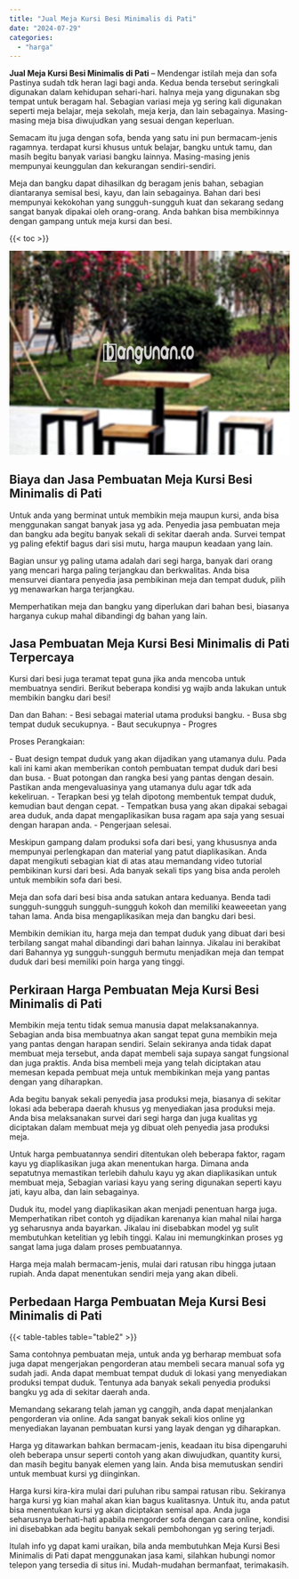 ```yaml
---
title: "Jual Meja Kursi Besi Minimalis di Pati"
date: "2024-07-29"
categories: 
  - "harga"
---
```


**Jual Meja Kursi Besi Minimalis di Pati** – Mendengar istilah meja dan sofa Pastinya sudah tdk heran lagi bagi anda. Kedua benda tersebut seringkali digunakan dalam kehidupan sehari-hari. halnya meja yang digunakan sbg tempat untuk beragam hal. Sebagian variasi meja yg sering kali digunakan seperti meja belajar, meja sekolah, meja kerja, dan lain sebagainya. Masing-masing meja bisa diwujudkan yang sesuai dengan keperluan.

Semacam itu juga dengan sofa, benda yang satu ini pun bermacam-jenis ragamnya. terdapat kursi khusus untuk belajar, bangku untuk tamu, dan masih begitu banyak variasi bangku lainnya. Masing-masing jenis mempunyai keunggulan dan kekurangan sendiri-sendiri.

Meja dan bangku dapat dihasilkan dg beragam jenis bahan, sebagian diantaranya semisal besi, kayu, dan lain sebagainya. Bahan dari besi mempunyai kekokohan yang sungguh-sungguh kuat dan sekarang sedang sangat banyak dipakai oleh orang-orang. Anda bahkan bisa membikinnya dengan gampang untuk meja kursi dan besi.

{{< toc >}}

![Jual Meja Kursi Besi Minimalis di Pati](/images/jual-meja-besi-murah13.png)

## Biaya dan Jasa Pembuatan Meja Kursi Besi Minimalis di Pati

Untuk anda yang berminat untuk membikin meja maupun kursi, anda bisa menggunakan sangat banyak jasa yg ada. Penyedia jasa pembuatan meja dan bangku ada begitu banyak sekali di sekitar daerah anda. Survei tempat yg paling efektif bagus dari sisi mutu, harga maupun keadaan yang lain.

Bagian unsur yg paling utama adalah dari segi harga, banyak dari orang yang mencari harga paling terjangkau dan berkwalitas. Anda bisa mensurvei diantara penyedia jasa pembikinan meja dan tempat duduk, pilih yg menawarkan harga terjangkau.

Memperhatikan meja dan bangku yang diperlukan dari bahan besi, biasanya harganya cukup mahal dibandingi dg bahan yang lain.

## Jasa Pembuatan Meja Kursi Besi Minimalis di Pati Terpercaya

Kursi dari besi juga teramat tepat guna jika anda mencoba untuk membuatnya sendiri. Berikut beberapa kondisi yg wajib anda lakukan untuk membikin bangku dari besi!

Dan dan Bahan: - Besi sebagai material utama produksi bangku. - Busa sbg tempat duduk secukupnya. - Baut secukupnya - Progres

Proses Perangkaian:

\- Buat design tempat duduk yang akan dijadikan yang utamanya dulu. Pada kali ini kami akan memberikan contoh pembuatan tempat duduk dari besi dan busa. - Buat potongan dan rangka besi yang pantas dengan desain. Pastikan anda mengevaluasinya yang utamanya dulu agar tdk ada kekeliruan. - Terapkan besi yg telah dipotong membentuk tempat duduk, kemudian baut dengan cepat. - Tempatkan busa yang akan dipakai sebagai area duduk, anda dapat mengaplikasikan busa ragam apa saja yang sesuai dengan harapan anda. - Pengerjaan selesai.

Meskipun gampang dalam produksi sofa dari besi, yang khususnya anda mempunyai perlengkapan dan material yang patut diaplikasikan. Anda dapat mengikuti sebagian kiat di atas atau memandang video tutorial pembikinan kursi dari besi. Ada banyak sekali tips yang bisa anda peroleh untuk membikin sofa dari besi.

Meja dan sofa dari besi bisa anda satukan antara keduanya. Benda tadi sungguh-sungguh sungguh-sungguh kokoh dan memiliki keaweeetan yang tahan lama. Anda bisa mengaplikasikan meja dan bangku dari besi.

Membikin demikian itu, harga meja dan tempat duduk yang dibuat dari besi terbilang sangat mahal dibandingi dari bahan lainnya. Jikalau ini berakibat dari Bahannya yg sungguh-sungguh bermutu menjadikan meja dan tempat duduk dari besi memiliki poin harga yang tinggi.

## Perkiraan Harga Pembuatan Meja Kursi Besi Minimalis di Pati

Membikin meja tentu tidak semua manusia dapat melaksanakannya. Sebagian anda bisa membuatnya akan sangat tepat guna membikin meja yang pantas dengan harapan sendiri. Selain sekiranya anda tidak dapat membuat meja tersebut, anda dapat membeli saja supaya sangat fungsional dan juga praktis. Anda bisa membeli meja yang telah diciptakan atau memesan kepada pembuat meja untuk membikinkan meja yang pantas dengan yang diharapkan.

Ada begitu banyak sekali penyedia jasa produksi meja, biasanya di sekitar lokasi ada beberapa daerah khusus yg menyediakan jasa produksi meja. Anda bisa melaksanakan survei dari segi harga dan juga kualitas yg diciptakan dalam membuat meja yg dibuat oleh penyedia jasa produksi meja.

Untuk harga pembuatannya sendiri ditentukan oleh beberapa faktor, ragam kayu yg diaplikasikan juga akan menentukan harga. Dimana anda sepatutnya memastikan terlebih dahulu kayu yg akan diaplikasikan untuk membuat meja, Sebagian variasi kayu yang sering digunakan seperti kayu jati, kayu alba, dan lain sebagainya.

Duduk itu, model yang diaplikasikan akan menjadi penentuan harga juga. Memperhatikan ribet contoh yg dijadikan karenanya kian mahal nilai harga yg seharusnya anda bayarkan. Jikalau ini disebabkan model yg sulit membutuhkan ketelitian yg lebih tinggi. Kalau ini memungkinkan proses yg sangat lama juga dalam proses pembuatannya.

Harga meja malah bermacam-jenis, mulai dari ratusan ribu hingga jutaan rupiah. Anda dapat menentukan sendiri meja yang akan dibeli.

## Perbedaan Harga Pembuatan Meja Kursi Besi Minimalis di Pati

{{< table-tables table="table2" >}}

Sama contohnya pembuatan meja, untuk anda yg berharap membuat sofa juga dapat mengerjakan pengorderan atau membeli secara manual sofa yg sudah jadi. Anda dapat membuat tempat duduk di lokasi yang menyediakan produksi tempat duduk. Tentunya ada banyak sekali penyedia produksi bangku yg ada di sekitar daerah anda.

Memandang sekarang telah jaman yg canggih, anda dapat menjalankan pengorderan via online. Ada sangat banyak sekali kios online yg menyediakan layanan pembuatan kursi yang layak dengan yg diharapkan.

Harga yg ditawarkan bahkan bermacam-jenis, keadaan itu bisa dipengaruhi oleh beberapa unsur seperti contoh yang akan diwujudkan, quantity kursi, dan masih begitu banyak elemen yang lain. Anda bisa memutuskan sendiri untuk membuat kursi yg diinginkan.

Harga kursi kira-kira mulai dari puluhan ribu sampai ratusan ribu. Sekiranya harga kursi yg kian mahal akan kian bagus kualitasnya. Untuk itu, anda patut bisa menentukan kursi yg akan diciptakan semisal apa. Anda juga seharusnya berhati-hati apabila mengorder sofa dengan cara online, kondisi ini disebabkan ada begitu banyak sekali pembohongan yg sering terjadi.

Itulah info yg dapat kami uraikan, bila anda membutuhkan Meja Kursi Besi Minimalis di Pati dapat menggunakan jasa kami, silahkan hubungi nomor telepon yang tersedia di situs ini. Mudah-mudahan bermanfaat, terimakasih.
